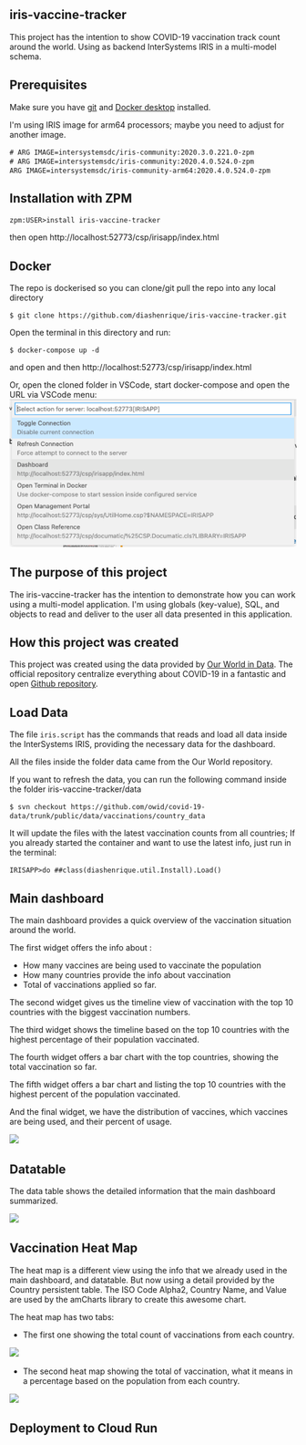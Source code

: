 ## iris-vaccine-tracker
This project has the intention to show COVID-19 vaccination track count around the world. Using as backend InterSystems IRIS in a multi-model schema.

## Prerequisites
Make sure you have [git](https://git-scm.com/book/en/v2/Getting-Started-Installing-Git) and [Docker desktop](https://www.docker.com/products/docker-desktop) installed.

I'm using IRIS image for arm64 processors; maybe you need to adjust for another image.
```
# ARG IMAGE=intersystemsdc/iris-community:2020.3.0.221.0-zpm
# ARG IMAGE=intersystemsdc/iris-community:2020.4.0.524.0-zpm
ARG IMAGE=intersystemsdc/iris-community-arm64:2020.4.0.524.0-zpm
```

## Installation with ZPM

```
zpm:USER>install iris-vaccine-tracker
```
then open http://localhost:52773/csp/irisapp/index.html

## Docker
The repo is dockerised so you can  clone/git pull the repo into any local directory

```
$ git clone https://github.com/diashenrique/iris-vaccine-tracker.git
```

Open the terminal in this directory and run:

```
$ docker-compose up -d
```
and open and then http://localhost:52773/csp/irisapp/index.html

Or, open the cloned folder in VSCode, start docker-compose and open the URL via VSCode menu:
![](https://raw.githubusercontent.com/diashenrique/iris-vaccine-tracker/master/image/menuVSCode.png)

## The purpose of this project

The iris-vaccine-tracker has the intention to demonstrate how you can work using a multi-model application. I'm using globals (key-value), SQL, and objects to read and deliver to the user all data presented in this application.

## How this project was created

This project was created using the data provided by [Our World in Data](https://ourworldindata.org). The official repository centralize everything about COVID-19 in a fantastic and open [Github repository](https://github.com/owid/covid-19-data/tree/master/public/data).

## Load Data

The file `iris.script` has the commands that reads and load all data inside the InterSystems IRIS, providing the necessary data for the dashboard.

All the files inside the folder data came from the  Our World repository.

If you want to refresh the data, you can run the following command inside the folder iris-vaccine-tracker/data

```
$ svn checkout https://github.com/owid/covid-19-data/trunk/public/data/vaccinations/country_data
````

It will update the files with the latest vaccination counts from all countries; If you already started the container and want to use the latest info, just run in the terminal:

```
IRISAPP>do ##class(diashenrique.util.Install).Load()
```

## Main dashboard

The main dashboard provides a quick overview of the vaccination situation around the world.

The first widget offers the info about :

- How many vaccines are being used to vaccinate the population
- How many countries provide the info about vaccination
- Total of vaccinations applied so far.

The second widget gives us the timeline view of vaccination with the top 10 countries with the biggest vaccination numbers.

The third widget shows the timeline based on the top 10 countries with the highest percentage of their population vaccinated.

The fourth widget offers a bar chart with the top countries, showing the total vaccination so far.

The fifth widget offers a bar chart and listing the top 10 countries with the highest percent of the population vaccinated.

And the final widget, we have the distribution of vaccines, which vaccines are being used, and their percent of usage.

![](https://raw.githubusercontent.com/diashenrique/iris-vaccine-tracker/master/image/dashboard.png)

## Datatable

The data table shows the detailed information that the main dashboard summarized.

![](https://raw.githubusercontent.com/diashenrique/iris-vaccine-tracker/master/image/datatable2.png)

## Vaccination Heat Map

The heat map is a different view using the info that we already used in the main dashboard, and datatable. But now using a detail provided by the Country persistent table. The ISO Code Alpha2, Country Name, and Value are used by the amCharts library to create this awesome chart.

The heat map has two tabs:

- The first one showing the total count of vaccinations from each country.

![](https://raw.githubusercontent.com/diashenrique/iris-vaccine-tracker/master/image/totalHeatMap.png)

- The second heat map showing the total of vaccination, what it means in a percentage based on the population from each country.

![](https://raw.githubusercontent.com/diashenrique/iris-vaccine-tracker/master/image/percentHeatMap.png)

## Deployment to Cloud Run
